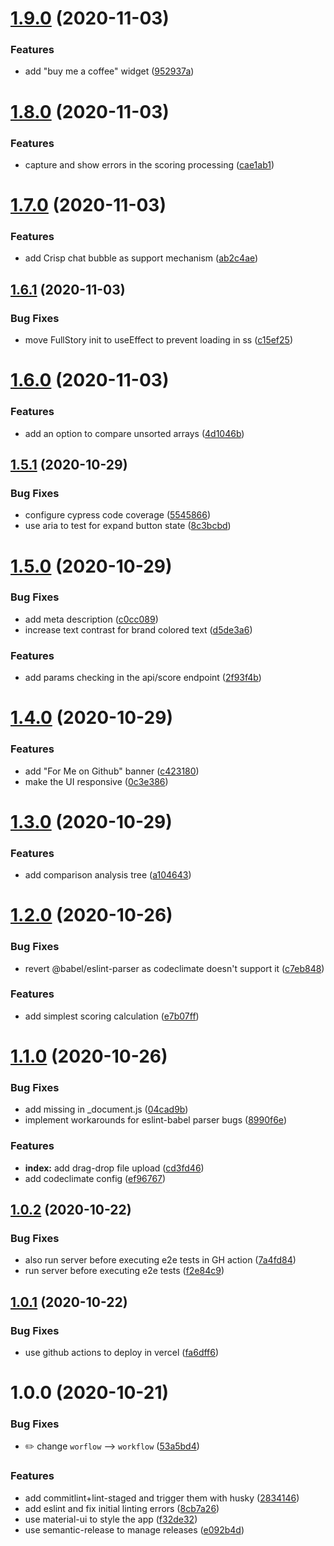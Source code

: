 # [1.9.0](https://github.com/diegopamio/json-similarity-score/compare/v1.8.0...v1.9.0) (2020-11-03)


### Features

* add "buy me a coffee" widget ([952937a](https://github.com/diegopamio/json-similarity-score/commit/952937ada11d8e863afd62d5b9224b8569239d3c))

# [1.8.0](https://github.com/diegopamio/json-similarity-score/compare/v1.7.0...v1.8.0) (2020-11-03)


### Features

* capture and show errors in the scoring processing ([cae1ab1](https://github.com/diegopamio/json-similarity-score/commit/cae1ab1c2b7ddaa93b27dc6d70f786e54a9a49fe))

# [1.7.0](https://github.com/diegopamio/json-similarity-score/compare/v1.6.1...v1.7.0) (2020-11-03)


### Features

* add Crisp chat bubble as support mechanism ([ab2c4ae](https://github.com/diegopamio/json-similarity-score/commit/ab2c4ae19b56b72e43bda73bd0da0bdb1d71f0dd))

## [1.6.1](https://github.com/diegopamio/json-similarity-score/compare/v1.6.0...v1.6.1) (2020-11-03)


### Bug Fixes

* move FullStory init to useEffect to prevent loading in ss ([c15ef25](https://github.com/diegopamio/json-similarity-score/commit/c15ef253987d4ace5e398f2da3708c54fdf439dc))

# [1.6.0](https://github.com/diegopamio/json-similarity-score/compare/v1.5.1...v1.6.0) (2020-11-03)


### Features

* add an option to compare unsorted arrays ([4d1046b](https://github.com/diegopamio/json-similarity-score/commit/4d1046b886d4f14ec82d6daf5677432640cdf6bb))

## [1.5.1](https://github.com/diegopamio/json-similarity-score/compare/v1.5.0...v1.5.1) (2020-10-29)


### Bug Fixes

* configure cypress code coverage ([5545866](https://github.com/diegopamio/json-similarity-score/commit/5545866737f5a9f6d7c8c9a87d065f6eeaa331f1))
* use aria to test for expand button state ([8c3bcbd](https://github.com/diegopamio/json-similarity-score/commit/8c3bcbd37021efdf6d09d33855cd712faa63ea94))

# [1.5.0](https://github.com/diegopamio/json-similarity-score/compare/v1.4.0...v1.5.0) (2020-10-29)


### Bug Fixes

* add meta description ([c0cc089](https://github.com/diegopamio/json-similarity-score/commit/c0cc08994baa95f2b6adc2f7a156a4183109e6a8))
* increase text contrast for brand colored text ([d5de3a6](https://github.com/diegopamio/json-similarity-score/commit/d5de3a67dce4b91cb4ca03e1b2ba835212edd64e))


### Features

* add params checking in the api/score endpoint ([2f93f4b](https://github.com/diegopamio/json-similarity-score/commit/2f93f4b7c821dceae27f925a0418cdc6b1d2804f))

# [1.4.0](https://github.com/diegopamio/json-similarity-score/compare/v1.3.0...v1.4.0) (2020-10-29)


### Features

* add "For Me on Github" banner ([c423180](https://github.com/diegopamio/json-similarity-score/commit/c423180a4f73f5ff006cf42303ef3bfb7d5fd2f5))
* make the UI responsive ([0c3e386](https://github.com/diegopamio/json-similarity-score/commit/0c3e38665e43c34d59532a32afea55d7a726bee7))

# [1.3.0](https://github.com/diegopamio/json-similarity-score/compare/v1.2.0...v1.3.0) (2020-10-29)


### Features

* add comparison analysis tree ([a104643](https://github.com/diegopamio/json-similarity-score/commit/a1046430af75fd8a11d543e71a2d704ebdc79421))

# [1.2.0](https://github.com/diegopamio/json-similarity-score/compare/v1.1.0...v1.2.0) (2020-10-26)


### Bug Fixes

* revert @babel/eslint-parser as codeclimate doesn't support it ([c7eb848](https://github.com/diegopamio/json-similarity-score/commit/c7eb8482c37e303de7bef04bbad66c367fb9fc0c))


### Features

* add simplest scoring calculation ([e7b07ff](https://github.com/diegopamio/json-similarity-score/commit/e7b07ff91a035c7235c7b6bb77335e638d28ce55))

# [1.1.0](https://github.com/diegopamio/json-similarity-score/compare/v1.0.2...v1.1.0) (2020-10-26)


### Bug Fixes

* add missing <Head /> in _document.js ([04cad9b](https://github.com/diegopamio/json-similarity-score/commit/04cad9bc4efbac60af37309b574006928879c1a0))
* implement workarounds for eslint-babel parser bugs ([8990f6e](https://github.com/diegopamio/json-similarity-score/commit/8990f6ec9c0646c4921b48770d57ed5df4368ca3))


### Features

* **index:** add drag-drop file upload ([cd3fd46](https://github.com/diegopamio/json-similarity-score/commit/cd3fd46ca5523722d7f3698cac7f6e0dc8a1a5f8))
* add codeclimate config ([ef96767](https://github.com/diegopamio/json-similarity-score/commit/ef967671eb4284ca4534f949afb0f2d5c690c253))

## [1.0.2](https://github.com/diegopamio/json-similarity-score/compare/v1.0.1...v1.0.2) (2020-10-22)


### Bug Fixes

* also run server before executing e2e tests in GH action ([7a4fd84](https://github.com/diegopamio/json-similarity-score/commit/7a4fd84b4805c471df427724304593b8a06061cf))
* run server before executing e2e tests ([f2e84c9](https://github.com/diegopamio/json-similarity-score/commit/f2e84c92a1c9ddb7ba6dec9a0dcb606e930b83ca))

## [1.0.1](https://github.com/diegopamio/json-similarity-score/compare/v1.0.0...v1.0.1) (2020-10-22)


### Bug Fixes

* use github actions to deploy in vercel ([fa6dff6](https://github.com/diegopamio/json-similarity-score/commit/fa6dff66e48e50c27192c35453d08f3857db289d))

# 1.0.0 (2020-10-21)


### Bug Fixes

* :pencil2: change `worflow` --> `workflow` ([53a5bd4](https://github.com/diegopamio/json-similarity-score/commit/53a5bd41da873404c2dc9864ae78578ccd94bf8d))


### Features

* add commitlint+lint-staged and trigger them with husky ([2834146](https://github.com/diegopamio/json-similarity-score/commit/28341461e09bff3ac16550dcd7f95a2d28bfceae))
* add eslint and fix initial linting errors ([8cb7a26](https://github.com/diegopamio/json-similarity-score/commit/8cb7a26828e2dc3535f65b1f9e478bdd57efe931))
* use material-ui to style the app ([f32de32](https://github.com/diegopamio/json-similarity-score/commit/f32de326d9b78f7f0fb44ea19930425b82ed000b))
* use semantic-release to manage releases ([e092b4d](https://github.com/diegopamio/json-similarity-score/commit/e092b4d2ca7db16955e4d9456cdfcaa2dcc34b31))
